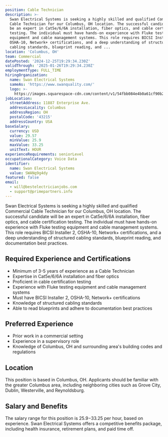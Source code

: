 ```yaml
---
position: Cable Technician
description: >-
  Swan Electrical Systems is seeking a highly skilled and qualified Commercial
  Cable Technician for our Columbus, OH location. The successful candidate will
  be an expert in Cat5e/6/6A installation, fiber optics, and cable certification
  testing. The individual must have hands-on experience with Fluke testing
  equipment and cable management systems. This role requires BICSI Installer 2,
  OSHA-10, Network+ certifications, and a deep understanding of structured
  cabling standards, blueprint reading, and ...
location: 'Columbus, OH'
team: Commercial
datePosted: '2024-12-25T19:29:34.230Z'
validThrough: '2025-01-26T19:29:34.230Z'
employmentType: FULL_TIME
hiringOrganization:
  name: Swan Electrical Systems
  sameAs: 'https://www.swanquality.com/'
  logo: >-
    https://images.squarespace-cdn.com/content/v1/54fbb084e4b0a61cf90b2a6b/1511915437509-KMEEKDHKFLZ8J2AD7Y8M/SWAN_logo_horz_black.jpg?format=1500w
jobLocation:
  streetAddress: 11887 Enterprise Ave.
  addressLocality: Columbus
  addressRegion: OH
  postalCode: '43215'
  addressCountry: USA
baseSalary:
  currency: USD
  value: 29.57
  minValue: 25.9
  maxValue: 33.25
  unitText: HOUR
experienceRequirements: seniorLevel
occupationalCategory: Voice Data
identifier:
  name: Swan Electrical Systems
  value: SWANg9g4dy
featured: false
email:
  - will@bestelectricianjobs.com
  - support@primepartners.info
---
```




Swan Electrical Systems is seeking a highly skilled and qualified Commercial Cable Technician for our Columbus, OH location. The successful candidate will be an expert in Cat5e/6/6A installation, fiber optics, and cable certification testing. The individual must have hands-on experience with Fluke testing equipment and cable management systems. This role requires BICSI Installer 2, OSHA-10, Network+ certifications, and a deep understanding of structured cabling standards, blueprint reading, and documentation best practices. 

## Required Experience and Certifications

- Minimum of 3-5 years of experience as a Cable Technician
- Expertise in Cat5e/6/6A installation and fiber optics
- Proficient in cable certification testing
- Experience with Fluke testing equipment and cable management systems
- Must have BICSI Installer 2, OSHA-10, Network+ certifications
- Knowledge of structured cabling standards
- Able to read blueprints and adhere to documentation best practices

## Preferred Experience

- Prior work in a commercial setting
- Experience in a supervisory role
- Knowledge of Columbus, OH and surrounding area's building codes and regulations

## Location

This position is based in Columbus, OH. Applicants should be familiar with the greater Columbus area, including neighboring cities such as Grove City, Dublin, Westerville, and Reynoldsburg.

## Salary and Benefits

The salary range for this position is $25.9-$33.25 per hour, based on experience. Swan Electrical Systems offers a competitive benefits package, including health insurance, retirement plans, and paid time off.
